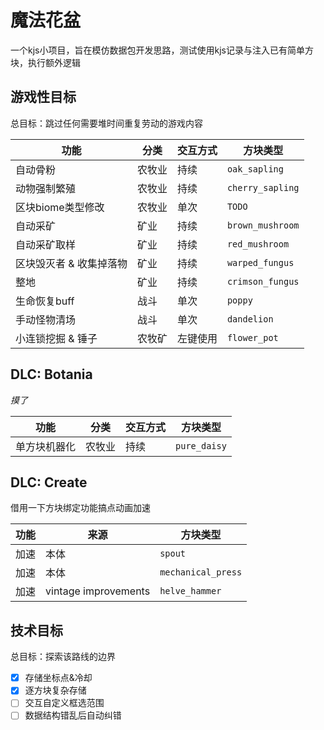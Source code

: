 # 魔法花盆
一个kjs小项目，旨在模仿数据包开发思路，测试使用kjs记录与注入已有简单方块，执行额外逻辑

## 游戏性目标
总目标：跳过任何需要堆时间重复劳动的游戏内容

功能|分类|交互方式|方块类型
--|--|--|--
自动骨粉|农牧业|持续|`oak_sapling`
动物强制繁殖|农牧业|持续|`cherry_sapling`
区块biome类型修改|农牧业|单次|`TODO`
自动采矿|矿业|持续|`brown_mushroom`
自动采矿取样|矿业|持续|`red_mushroom`
区块毁灭者 & 收集掉落物|矿业|持续|`warped_fungus`
整地|矿业|持续|`crimson_fungus`
生命恢复buff|战斗|单次|`poppy`
手动怪物清场|战斗|单次|`dandelion`
小连锁挖掘 & 锤子|农牧矿|左键使用|`flower_pot`

## DLC: Botania

_摸了_

功能|分类|交互方式|方块类型
--|--|--|--
单方块机器化|农牧业|持续|`pure_daisy`

## DLC: Create
借用一下方块绑定功能搞点动画加速

功能|来源|方块类型
--|--|--
加速|本体|`spout`
加速|本体|`mechanical_press`
加速|vintage improvements|`helve_hammer`

## 技术目标
总目标：探索该路线的边界

- [x] 存储坐标点&冷却
- [x] 逐方块复杂存储
- [ ] 交互自定义框选范围
- [ ] 数据结构错乱后自动纠错
